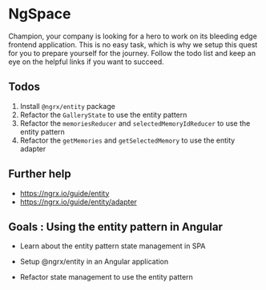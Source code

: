 # NgSpace

Champion, your company is looking for a hero to work on its bleeding edge frontend application. This is no easy task, which is why we setup this quest for you to prepare yourself for the journey. Follow the todo list and keep an eye on the helpful links if you want to succeed.

## Todos

1. Install `@ngrx/entity` package
2. Refactor the `GalleryState` to use the entity pattern
3. Refactor the `memoriesReducer` and `selectedMemoryIdReducer` to use the entity pattern
4. Refactor the `getMemories` and `getSelectedMemory` to use the entity adapter
 
## Further help

- https://ngrx.io/guide/entity
- https://ngrx.io/guide/entity/adapter

## Goals : Using the entity pattern in Angular

- Learn about the entity pattern state management in SPA

- Setup @ngrx/entity in an Angular application

- Refactor state management to use the entity pattern
